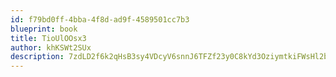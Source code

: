 ```yaml
---
id: f79bd0ff-4bba-4f8d-ad9f-4589501cc7b3
blueprint: book
title: TioUlOOsx3
author: khKSWt2SUx
description: 7zdLD2f6k2qHsB3sy4VDcyV6snnJ6TFZf23y0C8kYd3OziymtkiFWsHl2bgsNJfKYgicDVNJoUF3bqnoxf0B20qxCN7YuykUKiVz
---
```


